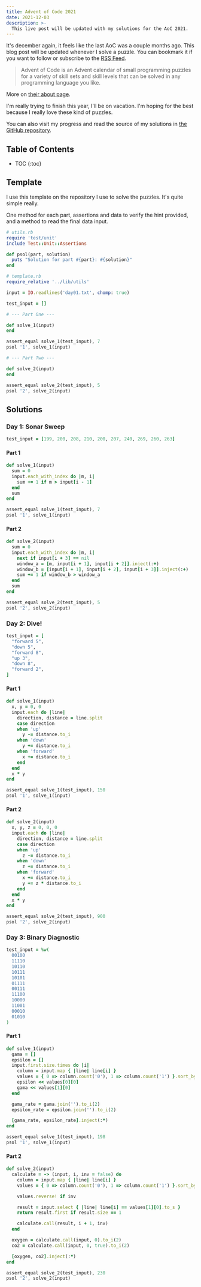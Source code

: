 ```yaml
---
title: Advent of Code 2021
date: 2021-12-03
description: >-
  This live post will be updated with my solutions for the AoC 2021.
---
```


It's december again, it feels like the last AoC was a couple months ago. This blog post will be updated whenever I solve a puzzle. You can bookmark it if you want to follow or subscribe to the [RSS Feed](/feed.xml).

> Advent of Code is an Advent calendar of small programming puzzles for a variety of skill sets and skill levels that can be solved in any programming language you like.

More on [their about page](https://adventofcode.com/2021/about).

I'm really trying to finish this year, I'll be on vacation. I'm hoping for the best because I really love these kind of puzzles.

You can also visit my progress and read the source of my solutions in [the GitHub repository](https://github.com/kinduff/advent2021).

## Table of Contents

* TOC
{:toc}

## Template

I use this template on the repository I use to solve the puzzles. It's quite simple really.

One method for each part, assertions and data to verify the hint provided, and a method to read the final data input.

```ruby
# utils.rb
require 'test/unit'
include Test::Unit::Assertions

def psol(part, solution)
  puts "Solution for part #{part}: #{solution}"
end

# template.rb
require_relative '../lib/utils'

input = IO.readlines('day01.txt', chomp: true)

test_input = []

# --- Part One ---

def solve_1(input)
end

assert_equal solve_1(test_input), 7
psol '1', solve_1(input)

# --- Part Two ---

def solve_2(input)
end

assert_equal solve_2(test_input), 5
psol '2', solve_2(input)
```

## Solutions

### Day 1: Sonar Sweep

```ruby
test_input = [199, 200, 208, 210, 200, 207, 240, 269, 260, 263]
```

#### Part 1

```ruby
def solve_1(input)
  sum = 0
  input.each_with_index do |m, i|
    sum += 1 if m > input[i - 1]
  end
  sum
end

assert_equal solve_1(test_input), 7
psol '1', solve_1(input)
```

#### Part 2

```ruby
def solve_2(input)
  sum = 0
  input.each_with_index do |m, i|
    next if input[i + 3] == nil
    window_a = [m, input[i + 1], input[i + 2]].inject(:+)
    window_b = [input[i + 1], input[i + 2], input[i + 3]].inject(:+)
    sum += 1 if window_b > window_a
  end
  sum
end

assert_equal solve_2(test_input), 5
psol '2', solve_2(input)
```

### Day 2: Dive!

```ruby
test_input = [
  "forward 5",
  "down 5",
  "forward 8",
  "up 3",
  "down 8",
  "forward 2",
]
```

#### Part 1

```ruby
def solve_1(input)
  x, y = 0, 0
  input.each do |line|
    direction, distance = line.split
    case direction
    when 'up'
      y -= distance.to_i
    when 'down'
      y += distance.to_i
    when 'forward'
      x += distance.to_i
    end
  end
  x * y
end

assert_equal solve_1(test_input), 150
psol '1', solve_1(input)
```

#### Part 2

```ruby
def solve_2(input)
  x, y, z = 0, 0, 0
  input.each do |line|
    direction, distance = line.split
    case direction
    when 'up'
      z -= distance.to_i
    when 'down'
      z += distance.to_i
    when 'forward'
      x += distance.to_i
      y += z * distance.to_i
    end
  end
  x * y
end

assert_equal solve_2(test_input), 900
psol '2', solve_2(input)
```

### Day 3: Binary Diagnostic

```ruby
test_input = %w(
  00100
  11110
  10110
  10111
  10101
  01111
  00111
  11100
  10000
  11001
  00010
  01010
)
```

#### Part 1

```ruby
def solve_1(input)
  gama = []
  epsilon = []
  input.first.size.times do |i|
    column = input.map { |line| line[i] }
    values = { 0 => column.count('0'), 1 => column.count('1') }.sort_by { |_k, v| v }
    epsilon << values[0][0]
    gama << values[1][0]
  end

  gama_rate = gama.join('').to_i(2)
  epsilon_rate = epsilon.join('').to_i(2)

  [gama_rate, epsilon_rate].inject(:*)
end

assert_equal solve_1(test_input), 198
psol '1', solve_1(input)
```

#### Part 2

```ruby
def solve_2(input)
  calculate = -> (input, i, inv = false) do
    column = input.map { |line| line[i] }
    values = { 0 => column.count('0'), 1 => column.count('1') }.sort_by { |_k, v| v }

    values.reverse! if inv

    result = input.select { |line| line[i] == values[1][0].to_s }
    return result.first if result.size == 1

    calculate.call(result, i + 1, inv)
  end

  oxygen = calculate.call(input, 0).to_i(2)
  co2 = calculate.call(input, 0, true).to_i(2)

  [oxygen, co2].inject(:*)
end

assert_equal solve_2(test_input), 230
psol '2', solve_2(input)
```
